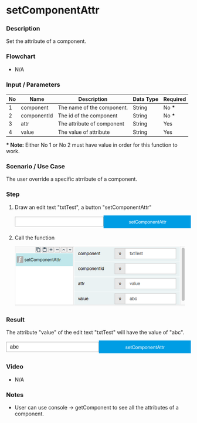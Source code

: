 # setComponentAttr

### Description

Set the attribute of a component.

### Flowchart

- N/A

### Input / Parameters

| No | Name | Description | Data Type | Required |
| ------ | ------ | ------ |------ | ------ |
| 1 | component | The name of the component. | String | No __*__ | 
| 2 | componentId | The id of the component | String | No __*__ |
| 3 | attr | The attribute of component | String | Yes |
| 4 | value | The value of attribute | String | Yes |

__\* Note:__ Either No 1 or No 2 must have value in order for this function to work.

### Scenario / Use Case

The user override a specific atrribute of a component.

### Step

1. Draw an edit text "txtTest", a button "setComponentAttr"

    ![](setComponentAttr3.png?raw=true)
    
3. Call the function

    ![](setComponentAttr1.png?raw=true)

### Result

The attribute "value" of the edit text "txtTest" will have the value of "abc".

![](setComponentAttr2.png?raw=true)

### Video

- N/A
<!--[![Video](http://i.imgur.com/Ot5DWAW.png)](https://youtu.be/StTqXEQ2l-Y?t=35s)-->

### Notes

- User can use console -> getComponent to see all the attributes of a component.
